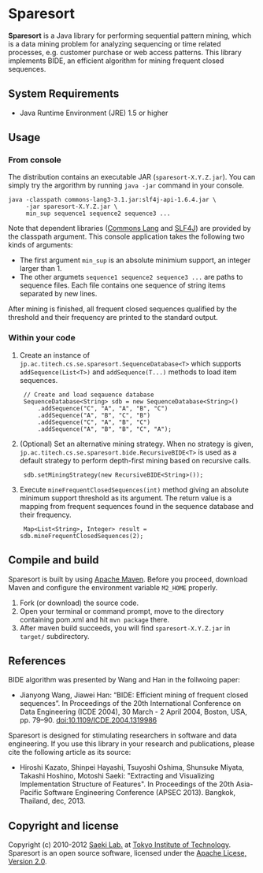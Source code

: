 # Sparesort

**Sparesort** is a Java library for performing sequential pattern mining, which is a data mining problem for analyzing sequencing or time related processes, e.g. customer purchase or web access patterns. 
This library implements BIDE, an efficient algorithm for mining frequent closed sequences.

## System Requirements

* Java Runtime Environment (JRE) 1.5 or higher

## Usage

### From console

The distribution contains an executable JAR (`sparesort-X.Y.Z.jar`).
You can simply try the argorithm by running `java -jar` command in your console.

    java -classpath commons-lang3-3.1.jar:slf4j-api-1.6.4.jar \
         -jar sparesort-X.Y.Z.jar \
         min_sup sequence1 sequence2 sequence3 ...

Note that dependent libraries ([Commons Lang](http://commons.apache.org/proper/commons-lang/) and [SLF4J](http://www.slf4j.org/)) are provided by the classpath argument.
This console application takes the following two kinds of arguments:

* The first argument `min_sup` is an absolute minimium support, an integer larger than 1.
* The other argumets `sequence1 sequence2 sequence3 ...` are paths to sequence files. Each file contains one sequence of string items separated by new lines.

After mining is finished, all frequent closed sequences qualified by the threshold and their frequency are printed to the standard output.

### Within your code

1. Create an instance of `jp.ac.titech.cs.se.sparesort.SequenceDatabase<T>` which supports `addSequence(List<T>)` and `addSequence(T...)` methods to load item sequences.

		// Create and load seqauence database
		SequenceDatabase<String> sdb = new SequenceDatabase<String>()
			.addSequence("C", "A", "A", "B", "C")
			.addSequence("A", "B", "C", "B")
			.addSequence("C", "A", "B", "C")
			.addSequence("A", "B", "B", "C", "A");

2. (Optional) Set an alternative mining strategy. When no strategy is given, `jp.ac.titech.cs.se.sparesort.bide.RecursiveBIDE<T>` is used as a default strategy to perform depth-first mining based on recursive calls.

		sdb.setMiningStrategy(new RecursiveBIDE<String>());

3. Execute `mineFrequentClosedSequences(int)` method giving an absolute minimum support threshold as its argument.
The return value is a mapping from frequent sequences found in the sequence database and their frequency.

		Map<List<String>, Integer> result = sdb.mineFrequentClosedSequences(2);

## Compile and build

Sparesort is built by using [Apache Maven](http://maven.apache.org/).
Before you proceed, download Maven and configure the environment variable `M2_HOME` properly.

1. Fork (or download) the source code.
2. Open your terminal or command prompt, move to the directory containing pom.xml and hit `mvn package` there.
3. After maven build succeeds, you will find `sparesort-X.Y.Z.jar` in `target/` subdirectory.

## References

BIDE algorithm was presented by Wang and Han in the follwoing paper:

* Jianyong Wang, Jiawei Han: “BIDE: Efficient mining of frequent closed sequences”. In Proceedings of the 20th International Conference on Data Engineering (ICDE 2004), 30 March - 2 April 2004, Boston, USA, pp. 79–90. [doi:10.1109/ICDE.2004.1319986](http://dx.doi.org/10.1109/ICDE.2004.1319986)

Sparesort is designed for stimulating researchers in software and data engineering.
If you use this library in your research and publications, please cite the following article as its source:

* Hiroshi Kazato, Shinpei Hayashi, Tsuyoshi Oshima, Shunsuke Miyata, Takashi Hoshino, Motoshi Saeki: "Extracting and Visualizing Implementation Structure of Features". In Proceedings of the 20th Asia-Pacific Software Engineering Conference (APSEC 2013). Bangkok, Thailand, dec, 2013.

## Copyright and license

Copyright (c) 2010-2012 [Saeki Lab.](http://www.se.cs.titech.ac.jp/) at [Tokyo Institute of Technology](http://www.titech.ac.jp/).  
Sparesort is an open source software, licensed under the [Apache Licese, Version 2.0](http://www.apache.org/licenses/LICENSE-2.0).

